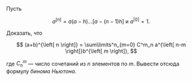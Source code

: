 Пусть

$$ a^{\left[ n \right]} = a(a-h)\ldots\left[ a - (n-1)h \right] \text{ и } a^{\left[ 0 \right]} = 1. $$

Доказать, что

$$ (a+b)^{\left[ n \right]} = \sum\limits^n_{m=0} C^m_n a^{\left[ n-m \right]}b^{\left[ m \right]}, $$

где $C^m_n$ — число сочетаний из $n$ элементов по $m$. Вывести отсюда формулу *бинома Ньютона*.